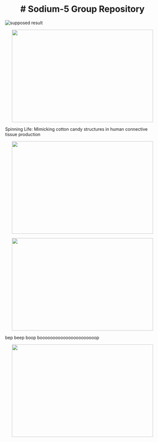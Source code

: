 <h1 align="center">
# Sodium-5 Group Repository
</h1>



![supposed result](https://www.google.com/url?sa=i&url=https%3A%2F%2Fwww.bbc.com%2Ffuture%2Farticle%2F20160427-the-amazing-chemistry-of-candyfloss&psig=AOvVaw1Se2L81b84Tcc92husLNw7&ust=1682489675176000&source=images&cd=vfe&ved=0CA4QjRxqFwoTCOjBle-wxP4CFQAAAAAdAAAAABAb)


<p align="center">
  <img width="460" height="300" src="[https://picsum.photos/460/300](https://ychef.files.bbci.co.uk/live/624x351/p03scg38.jpg)">
</p>

Spinning Life: Mimicking cotton candy structures in human connective tissue production

<p align="center">
  <img width="460" height="300" src="https://image.made-in-china.com/201f0j00tidzNyeCnPfY/Uhpc-Polymer-Synthetic-Fiber-Anti-Crack-High-Performance-Fibre.jpg">
</p>

<p align="center">
  <img width="460" height="300" src="https://image.made-in-china.com/201f0j00tidzNyeCnPfY/Uhpc-Polymer-Synthetic-Fiber-Anti-Crack-High-Performance-Fibre.jpg">
</p>

bep beep boop boooooooooooooooooooooop

<p align="center">
  <img width="460" height="300" src="https://assets.iflscience.com/assets/articleNo/33774/aImg/10167/1464384689-1214-cotton-candy-machine-used-to-create-tiny-artificial-blood-vessels-o.webp">
</p>
